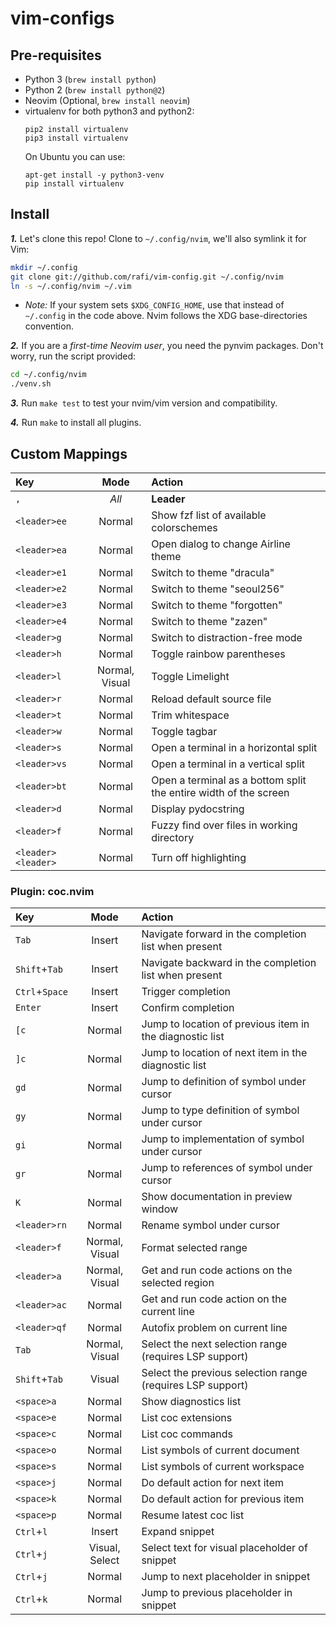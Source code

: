 # vim-configs

## Pre-requisites

* Python 3 (`brew install python`)
* Python 2 (`brew install python@2`)
* Neovim (Optional, `brew install neovim`)
* virtualenv for both python3 and python2:
  ```
  pip2 install virtualenv
  pip3 install virtualenv
  ```
  On Ubuntu you can use:
  ```
  apt-get install -y python3-venv
  pip install virtualenv
  ```

## Install

**_1._** Let's clone this repo! Clone to `~/.config/nvim`,
we'll also symlink it for Vim:

```sh
mkdir ~/.config
git clone git://github.com/rafi/vim-config.git ~/.config/nvim
ln -s ~/.config/nvim ~/.vim
```

- _Note:_ If your system sets `$XDG_CONFIG_HOME`,
  use that instead of `~/.config` in the code above.
  Nvim follows the XDG base-directories convention.

**_2._** If you are a _first-time Neovim user_, you need the pynvim
packages. Don't worry, run the script provided:

```sh
cd ~/.config/nvim
./venv.sh
```

**_3._** Run `make test` to test your nvim/vim version and compatibility.

**_4._** Run `make` to install all plugins.

## Custom Mappings

| Key | Mode | Action |
|:--|:--:|:--|
| `,` | *All* | **Leader** |
| `<leader>ee` | Normal | Show fzf list of available colorschemes |
| `<leader>ea` | Normal | Open dialog to change Airline theme |
| `<leader>e1` | Normal | Switch to theme "dracula" |
| `<leader>e2` | Normal | Switch to theme "seoul256" |
| `<leader>e3` | Normal | Switch to theme "forgotten" |
| `<leader>e4` | Normal | Switch to theme "zazen" |
| `<leader>g` | Normal | Switch to distraction-free mode |
| `<leader>h` | Normal | Toggle rainbow parentheses |
| `<leader>l` | Normal, Visual | Toggle Limelight |
| `<leader>r` | Normal | Reload default source file |
| `<leader>t` | Normal | Trim whitespace |
| `<leader>w` | Normal | Toggle tagbar |
| `<leader>s` | Normal | Open a terminal in a horizontal split |
| `<leader>vs` | Normal | Open a terminal in a vertical split |
| `<leader>bt` | Normal | Open a terminal as a bottom split the entire width of the screen |
| `<leader>d` | Normal | Display pydocstring |
| `<leader>f` | Normal | Fuzzy find over files in working directory |
| `<leader><leader>` | Normal | Turn off highlighting |

### Plugin: coc.nvim

| Key | Mode | Action |
|:--|:--:|:--|
| `Tab` | Insert | Navigate forward in the completion list when present |
| `Shift`+`Tab` | Insert | Navigate backward in the completion list when present |
| `Ctrl`+`Space` | Insert | Trigger completion |
| `Enter` | Insert | Confirm completion |
| `[c` | Normal | Jump to location of previous item in the diagnostic list |
| `]c` | Normal | Jump to location of next item in the diagnostic list |
| `gd` | Normal | Jump to definition of symbol under cursor |
| `gy` | Normal | Jump to type definition of symbol under cursor |
| `gi` | Normal | Jump to implementation of symbol under cursor |
| `gr` | Normal | Jump to references of symbol under cursor |
| `K` | Normal | Show documentation in preview window |
| `<leader>rn` | Normal | Rename symbol under cursor |
| `<leader>f` | Normal, Visual | Format selected range |
| `<leader>a` | Normal, Visual | Get and run code actions on the selected region |
| `<leader>ac` | Normal | Get and run code action on the current line |
| `<leader>qf` | Normal | Autofix problem on current line |
| `Tab` | Normal, Visual | Select the next selection range (requires LSP support) |
| `Shift`+`Tab` | Visual | Select the previous selection range (requires LSP support) |
| `<space>a` | Normal | Show diagnostics list |
| `<space>e` | Normal | List coc extensions |
| `<space>c` | Normal | List coc commands |
| `<space>o` | Normal | List symbols of current document |
| `<space>s` | Normal | List symbols of current workspace |
| `<space>j` | Normal | Do default action for next item |
| `<space>k` | Normal | Do default action for previous item |
| `<space>p` | Normal | Resume latest coc list |
| `Ctrl`+`l` | Insert | Expand snippet |
| `Ctrl`+`j` | Visual, Select | Select text for visual placeholder of snippet |
| `Ctrl`+`j` | Normal | Jump to next placeholder in snippet |
| `Ctrl`+`k` | Normal | Jump to previous placeholder in snippet |
